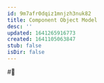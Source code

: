 ```yaml
---
id: 9m7afr0dqiz1mnjzh3nuk82
title: Component Object Model
desc: ''
updated: 1641265916773
created: 1641105063847
stub: false
isDir: false
---
```



#🌱️
